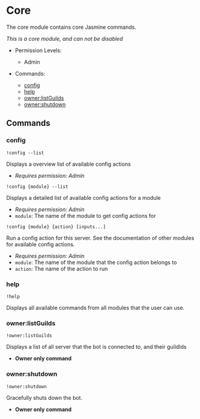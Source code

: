 # Core
The core module contains core Jasmine commands.

*This is a core module, and can not be disabled*

- Permission Levels:
    - Admin


- Commands:
    - [config](#config)
    - [help](#help)
    - [owner:listGuilds](#owner:listGuilds)
    - [owner:shutdown](#owner:shutdown)

## Commands

### config
```
!config --list
```
Displays a overview list of available config actions

* *Requires permission: Admin*

```
!config {module} --list
```
Displays a detailed list of available config actions for a module

* *Requires permission: Admin*
* `module`: The name of the module to get config actions for

```
!config {module} {action} [inputs...]
```
Run a config action for this server. See the documentation of other modules for 
available config actions.

* *Requires permission: Admin*
* `module`: The name of the module that the config action belongs to
* `action`: The name of the action to run

### help
```
!help
```

Displays all available commands from all modules that the user can use.

### owner:listGuilds
```
!owner:listGuilds
```
Displays a list of all server that the bot is connected to, and their guildIds

* **Owner only command**

### owner:shutdown
```
!owner:shutdown
```
Gracefully shuts down the bot.

* **Owner only command**
